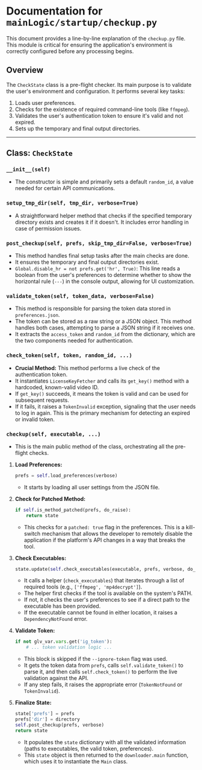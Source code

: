 # Documentation for `mainLogic/startup/checkup.py`

This document provides a line-by-line explanation of the `checkup.py` file. This module is critical for ensuring the application's environment is correctly configured before any processing begins.

## Overview

The `CheckState` class is a pre-flight checker. Its main purpose is to validate the user's environment and configuration. It performs several key tasks:
1.  Loads user preferences.
2.  Checks for the existence of required command-line tools (like `ffmpeg`).
3.  Validates the user's authentication token to ensure it's valid and not expired.
4.  Sets up the temporary and final output directories.

---

## Class: `CheckState`

### `__init__(self)`
-   The constructor is simple and primarily sets a default `random_id`, a value needed for certain API communications.

### `setup_tmp_dir(self, tmp_dir, verbose=True)`
-   A straightforward helper method that checks if the specified temporary directory exists and creates it if it doesn't. It includes error handling in case of permission issues.

### `post_checkup(self, prefs, skip_tmp_dir=False, verbose=True)`
-   This method handles final setup tasks after the main checks are done.
-   It ensures the temporary and final output directories exist.
-   `Global.disable_hr = not prefs.get('hr', True)`: This line reads a boolean from the user's preferences to determine whether to show the horizontal rule (`---`) in the console output, allowing for UI customization.

### `validate_token(self, token_data, verbose=False)`
-   This method is responsible for parsing the token data stored in `preferences.json`.
-   The token can be stored as a raw string or a JSON object. This method handles both cases, attempting to parse a JSON string if it receives one.
-   It extracts the `access_token` and `random_id` from the dictionary, which are the two components needed for authentication.

### `check_token(self, token, random_id, ...)`
-   **Crucial Method:** This method performs a live check of the authentication token.
-   It instantiates `LicenseKeyFetcher` and calls its `get_key()` method with a hardcoded, known-valid video ID.
-   If `get_key()` succeeds, it means the token is valid and can be used for subsequent requests.
-   If it fails, it raises a `TokenInvalid` exception, signaling that the user needs to log in again. This is the primary mechanism for detecting an expired or invalid token.

### `checkup(self, executable, ...)`
-   This is the main public method of the class, orchestrating all the pre-flight checks.

1.  **Load Preferences:**
    ```python
    prefs = self.load_preferences(verbose)
    ```
    -   It starts by loading all user settings from the JSON file.

2.  **Check for Patched Method:**
    ```python
    if self.is_method_patched(prefs, do_raise):
        return state
    ```
    -   This checks for a `patched: true` flag in the preferences. This is a kill-switch mechanism that allows the developer to remotely disable the application if the platform's API changes in a way that breaks the tool.

3.  **Check Executables:**
    ```python
    state.update(self.check_executables(executable, prefs, verbose, do_raise))
    ```
    -   It calls a helper (`check_executables`) that iterates through a list of required tools (e.g., `['ffmpeg', 'mp4decrypt']`).
    -   The helper first checks if the tool is available on the system's PATH.
    -   If not, it checks the user's preferences to see if a direct path to the executable has been provided.
    -   If the executable cannot be found in either location, it raises a `DependencyNotFound` error.

4.  **Validate Token:**
    ```python
    if not glv_var.vars.get('ig_token'):
        # ... token validation logic ...
    ```
    -   This block is skipped if the `--ignore-token` flag was used.
    -   It gets the token data from `prefs`, calls `self.validate_token()` to parse it, and then calls `self.check_token()` to perform the live validation against the API.
    -   If any step fails, it raises the appropriate error (`TokenNotFound` or `TokenInvalid`).

5.  **Finalize State:**
    ```python
    state['prefs'] = prefs
    prefs['dir'] = directory
    self.post_checkup(prefs, verbose)
    return state
    ```
    -   It populates the `state` dictionary with all the validated information (paths to executables, the valid token, preferences).
    -   This `state` object is then returned to the `downloader.main` function, which uses it to instantiate the `Main` class.
